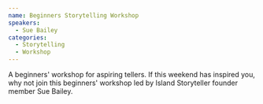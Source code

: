 ```yaml
---
name: Beginners Storytelling Workshop
speakers:
  - Sue Bailey
categories:
  - Storytelling
  - Workshop
---
```


A beginners' workshop for aspiring tellers. If this weekend has inspired you, why not join this beginners' workshop led by Island Storyteller founder member Sue Bailey.
